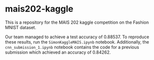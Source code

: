 # mais202-kaggle

This is a repository for the MAIS 202 kaggle competition on the Fashion MNIST dataset. 

Our team managed to achieve a test accuracy of 0.88537. To reproduce these results, run the ```SimonKaggleMAIS.ipynb``` notebook. Additionally, the ```cnn_submission_1.ipynb``` notebook contains the code for a previous submission which achieved an accuracy of 0.84262. 
